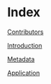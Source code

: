 # Index

[Contributors](https://lltommy.github.io/pagesPlayground/contributors)

[Introduction](https://lltommy.github.io/pagesPlayground/introduction)

[Metadata](https://lltommy.github.io/pagesPlayground/metadata)

[Application](https://lltommy.github.io/pagesPlayground/application)
